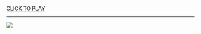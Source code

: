 
<a href="https://premium76.site?title=unblocked_games_76_drift_hunters&ref=13M">CLICK TO PLAY</a></h3>
<hr>

<a href="https://premium76.site?title=unblocked_games_76_drift_hunters&ref=13M"><img src="https://clearcache.store/games.png"></a>


